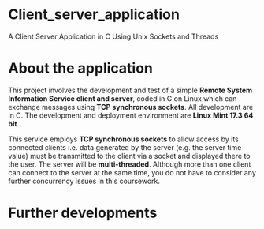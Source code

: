 # Client_server_application
A Client Server Application in C Using Unix Sockets and Threads

# About the application

This project involves the development and test of a simple **Remote System
Information Service client and server**, coded in C on Linux which can exchange messages
using **TCP synchronous sockets**. All development are in C. The development and
deployment environment are **Linux Mint 17.3 64 bit**.

This service employs **TCP synchronous sockets** to allow access by its connected
clients i.e. data generated by the server (e.g. the server time value) must be transmitted to
the client via a socket and displayed there to the user. The server will be **multi-threaded**.
Although more than one client can connect to the server at the same time, you do not
have to consider any further concurrency issues in this coursework. 

# Further developments
